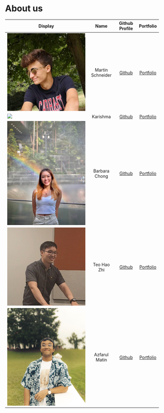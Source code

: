 # About us

| Display                     |       Name       |               Github Profile               |            Portfolio            |
|-----------------------------|:----------------:|:------------------------------------------:|:-------------------------------:|
| ![](team/Martin.jpeg)       | Martin Schneider | [Github](https://github.com/martinschnder) |   [Portfolio](team/Martin.md)   |
| ![](team/Karishma.png)      |     Karishma     |  [Github](https://github.com/karishma-t)   | [Portfolio](team/karishma-t.md) |
| ![](team/Barbara_image.JPG) |  Barbara Chong   |  [Github](https://github.com/barbaracwx)   | [Portfolio](team/barbaracwx.md) |
| ![](team/HaoZhi.png)        |   Teo Hao Zhi    |   [Github](https://github.com/TeoHaoZhi)   | [Portfolio](team/teohaozhi.md)  |
| ![](team/Azfarul.JPG)       |  Azfarul Matin   | [Github](https://github.com/azfarulmatin)  |  [Portfolio](team/Azfarul.md)   |


